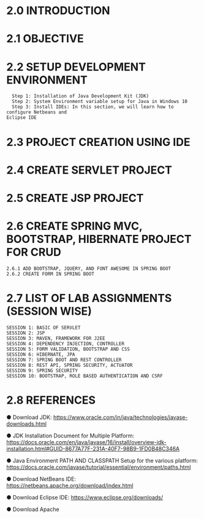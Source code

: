 # 2.0 INTRODUCTION
# 2.1 OBJECTIVE
# 2.2 SETUP DEVELOPMENT ENVIRONMENT
      Step 1: Installation of Java Development Kit (JDK)
      Step 2: System Environment variable setup for Java in Windows 10
      Step 3: Install IDEs: In this section, we will learn how to configure Netbeans and
    Eclipse IDE

# 2.3 PROJECT CREATION USING IDE
# 2.4 CREATE SERVLET PROJECT
# 2.5 CREATE JSP PROJECT
# 2.6 CREATE SPRING MVC, BOOTSTRAP, HIBERNATE PROJECT FOR CRUD
    2.6.1 ADD BOOTSTRAP, JQUERY, AND FONT AWESOME IN SPRING BOOT
    2.6.2 CREATE FORM IN SPRING BOOT

# 2.7 LIST OF LAB ASSIGNMENTS (SESSION WISE)

    SESSION 1: BASIC OF SERVLET
    SESSION 2: JSP
    SESSION 3: MAVEN, FRAMEWORK FOR J2EE
    SESSION 4: DEPENDENCY INJECTION, CONTROLLER
    SESSION 5: FORM VALIDATION, BOOTSTRAP AND CSS
    SESSION 6: HIBERNATE, JPA
    SESSION 7: SPRING BOOT AND REST CONTROLLER
    SESSION 8: REST API, SPRING SECURITY, ACTUATOR
    SESSION 9: SPRING SECURITY
    SESSION 10: BOOTSTRAP, ROLE BASED AUTHENTICATION AND CSRF


# 2.8 REFERENCES 
● Download JDK: https://www.oracle.com/in/java/technologies/javase-downloads.html 

● JDK Installation Document for Multiple Platform: 
https://docs.oracle.com/en/java/javase/16/install/overview-jdk-installation.html#GUID-8677A77F-231A-40F7-98B9-1FD0B48C346A

● Java Environment PATH AND CLASSPATH Setup for the various platform: 
https://docs.oracle.com/javase/tutorial/essential/environment/paths.html 

● Download NetBeans IDE: https://netbeans.apache.org/download/index.html

● Download Eclipse IDE: https://www.eclipse.org/downloads/

● Download Apache 
